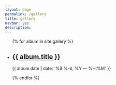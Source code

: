 ```yaml
---
layout: page
permalink: /gallery
title: gallery
navbar: yes
description: 
---
```


<ul class="post-list">
{% for album in site.gallery %}
    <li>
        <h2><a class="poem-title" href="{{ poem.url | prepend: site.baseurl }}">{{ album.title }}</a></h2>
        <p class="post-meta">{{ album.date | date: '%B %-d, %Y — %H:%M' }}</p>
      </li>
{% endfor %}
</ul>